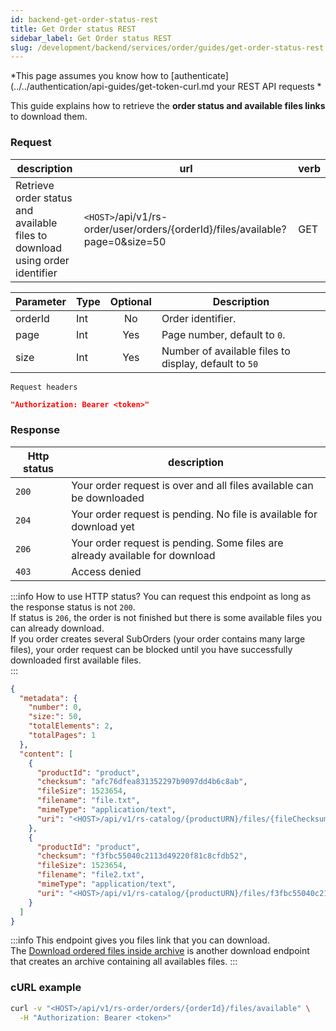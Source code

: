 ```yaml
---
id: backend-get-order-status-rest
title: Get Order status REST
sidebar_label: Get Order status REST
slug: /development/backend/services/order/guides/get-order-status-rest
---
```


*This page assumes you know how to [authenticate](../../authentication/api-guides/get-token-curl.md your REST API requests *

This guide explains how to retrieve the **order status and available files links** to download them.


### Request

| description | url | verb | 
| ----------- | --- | ---- |
| Retrieve order status and available files to download using order identifier | `<HOST>`/api/v1/rs-order/user/orders/{orderId}/files/available?page=0&size=50 | GET |


 | Parameter | Type | Optional | Description |
| --------- | ---- | :------: | ----------- |
| orderId | Int | No | Order identifier. |
| page | Int | Yes | Page number, default to `0`. |
| size | Int | Yes | Number of available files to display, default to `50` |

`Request headers`
```json
"Authorization: Bearer <token>"
```

### Response

| Http status | description |
| ----------- | ------------ |
| `200`         | Your order request is over and all files available can be downloaded |
| `204`         | Your order request is pending. No file is available for download yet  |
| `206`         | Your order request is pending. Some files are already available for download |
| `403`         | Access denied |

:::info How to use HTTP status?
You can request this endpoint as long as the response status is not `200`.  
If status is `206`, the order is not finished but there is some available files you can already download.  
If you order creates several SubOrders (your order contains many large files), your order request can be blocked until you have successfully downloaded first available files.  
:::

```json
{
  "metadata": {
    "number": 0,
    "size:": 50,
    "totalElements": 2,
    "totalPages": 1
  },
  "content": [
    {
      "productId": "product",
      "checksum": "afc76dfea831352297b9097dd4b6c8ab",
      "fileSize": 1523654,
      "filename": "file.txt",
      "mimeType": "application/text",
      "uri": "<HOST>/api/v1/rs-catalog/{productURN}/files/{fileChecksum}"
    },
    {
      "productId": "product",
      "checksum": "f3fbc55040c2113d49220f81c8cfdb52",
      "fileSize": 1523654,
      "filename": "file2.txt",
      "mimeType": "application/text",
      "uri": "<HOST>/api/v1/rs-catalog/{productURN}/files/f3fbc55040c2113d49220f81c8cfdb52"
    }
  ]
}
```

:::info
This endpoint gives you files link that you can download.  
The [Download ordered files inside archive](./download-ordered-files) is another download endpoint that creates an archive containing all availables files.
:::

### cURL example

```bash
curl -v "<HOST>/api/v1/rs-order/orders/{orderId}/files/available" \
  -H "Authorization: Bearer <token>"
```
